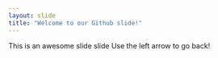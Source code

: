 ```yaml
---
layout: slide
title: "Welcome to our Github slide!"
---
```

This is an awesome slide slide
Use the left arrow to go back!